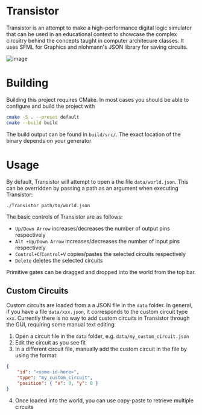 # Transistor
Transistor is an attempt to make a high-performance digital logic simulator that can be used in an educational context to showcase the complex circuitry behind the concepts taught in computer architecure classes. It uses SFML for Graphics and nlohmann's JSON library for saving circuits.

![image](https://github.com/Vafdaf12/transistor/assets/25525445/58ce5173-615b-4394-a9ce-5552eb62693b)

# Building
Building this project requires CMake. In most cases you should be able to configure and build the project with
```sh
cmake -S . --preset default 
cmake --build build
```

The build output can be found in `build/src/`. The exact location of the binary depends on your generator

# Usage
By default, Transistor will attempt to open a the file `data/world.json`. This can be overridden by passing a path as an argument when executing Transistor:
```
./Transistor path/to/world.json
```

The basic controls of Transistor are as follows:
- `Up/Down Arrow` increases/decreases the number of output pins respectively
- `Alt +Up/Down Arrow` increases/decreases the number of input pins respectively
- `Control+C`/`Control+V` copies/pastes the selected circuits respectively
- `Delete` deletes the selected circuits

Primitive gates can be dragged and dropped into the world from the top bar. 

## Custom Circuits
Custom circuits are loaded from a a JSON file in the `data` folder. In general, if you have a file `data/xxx.json`, it corresponds to the custom circuit type `xxx`. Currently there is no way to add custom circuits in Transistor through the GUI, requiring some manual text editing:
1. Open a circuit file in the `data` folder, e.g. `data/my_custom_circuit.json`
2. Edit the circuit as you see fit
3. In a different circuit file, manually add the custom circuit in the file by using the format:
```json
{
    "id": "<some-id-here>",
    "type": "my_custom_circuit",
    "position": { "x": 0, "y": 0 }
}
```
4. Once loaded into the world, you can use copy-paste to retrieve multiple circuits

